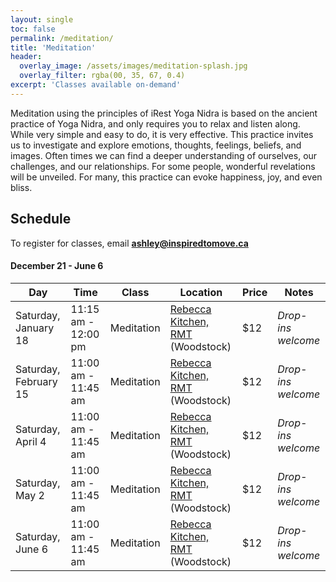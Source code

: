 ```yaml
---
layout: single
toc: false
permalink: /meditation/
title: 'Meditation'
header:
  overlay_image: /assets/images/meditation-splash.jpg
  overlay_filter: rgba(00, 35, 67, 0.4)
excerpt: 'Classes available on-demand'
---
```


Meditation using the principles of iRest Yoga Nidra is based on the ancient practice
of Yoga Nidra, and only requires you to relax and listen along. While very simple and
easy to do, it is very effective. This practice invites us to investigate and explore
emotions, thoughts, feelings, beliefs, and images. Often times we can find a deeper
understanding of ourselves, our challenges, and our relationships. For some people,
wonderful revelations will be unveiled. For many, this practice can evoke happiness,
joy, and even bliss.

## Schedule

To register for classes, email **[ashley@inspiredtomove.ca](mailto:ashley@inspiredtomove.ca)**

#### December 21 - June 6

| Day |Time | Class | Location | Price | Notes
| --- |---- | ----- | -------- | ----- | -----
| Saturday, January 18 | 11:15 am - 12:00 pm | Meditation | [Rebecca Kitchen, RMT](http://www.rebecca-rmt.com) (Woodstock) | $12 | *Drop-ins welcome*
| Saturday, February 15 | 11:00 am - 11:45 am | Meditation | [Rebecca Kitchen, RMT](http://www.rebecca-rmt.com) (Woodstock) | $12 | *Drop-ins welcome*
| Saturday, April 4 | 11:00 am - 11:45 am | Meditation | [Rebecca Kitchen, RMT](http://www.rebecca-rmt.com) (Woodstock) | $12 | *Drop-ins welcome*
| Saturday, May 2 | 11:00 am - 11:45 am | Meditation | [Rebecca Kitchen, RMT](http://www.rebecca-rmt.com) (Woodstock) | $12 | *Drop-ins welcome*
| Saturday, June 6 | 11:00 am - 11:45 am | Meditation | [Rebecca Kitchen, RMT](http://www.rebecca-rmt.com) (Woodstock) | $12 | *Drop-ins welcome*
